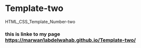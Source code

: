 # Template-two
HTML_CSS_Template_Number-two
### this is linke to my page  https://marwan1abdelwahab.github.io/Template-two/
